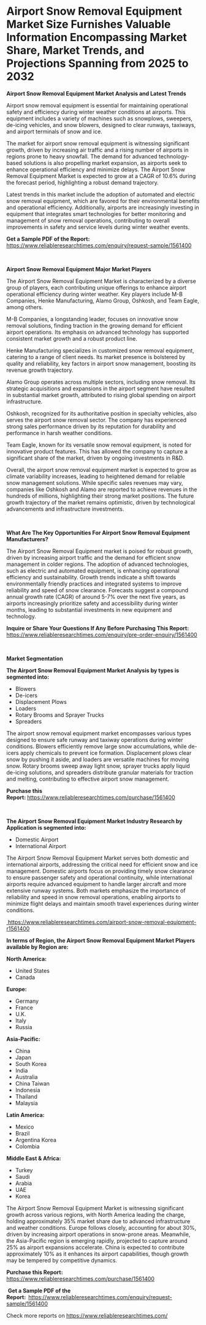 <p><h1>Airport Snow Removal Equipment Market Size Furnishes Valuable Information Encompassing Market Share, Market Trends, and Projections Spanning from 2025 to 2032</h1></p><p><strong>Airport Snow Removal Equipment Market Analysis and Latest Trends</strong></p>
<p><p>Airport snow removal equipment is essential for maintaining operational safety and efficiency during winter weather conditions at airports. This equipment includes a variety of machines such as snowplows, sweepers, de-icing vehicles, and snow blowers, designed to clear runways, taxiways, and airport terminals of snow and ice.</p><p>The market for airport snow removal equipment is witnessing significant growth, driven by increasing air traffic and a rising number of airports in regions prone to heavy snowfall. The demand for advanced technology-based solutions is also propelling market expansion, as airports seek to enhance operational efficiency and minimize delays. The Airport Snow Removal Equipment Market is expected to grow at a CAGR of 10.6% during the forecast period, highlighting a robust demand trajectory.</p><p>Latest trends in this market include the adoption of automated and electric snow removal equipment, which are favored for their environmental benefits and operational efficiency. Additionally, airports are increasingly investing in equipment that integrates smart technologies for better monitoring and management of snow removal operations, contributing to overall improvements in safety and service levels during winter weather events.</p></p>
<p><strong>Get a Sample PDF of the Report:&nbsp;</strong> <a href="https://www.reliableresearchtimes.com/enquiry/request-sample/1561400?utm_campaign=3002&utm_medium=2&utm_source=Github&utm_content=ia&utm_term=08042025&utm_id=airport-snow-removal-equipment">https://www.reliableresearchtimes.com/enquiry/request-sample/1561400</a></p>
<p>&nbsp;</p>
<p><strong>Airport Snow Removal Equipment Major Market Players</strong></p>
<p><p>The Airport Snow Removal Equipment Market is characterized by a diverse group of players, each contributing unique offerings to enhance airport operational efficiency during winter weather. Key players include M-B Companies, Henke Manufacturing, Alamo Group, Oshkosh, and Team Eagle, among others.</p><p>M-B Companies, a longstanding leader, focuses on innovative snow removal solutions, finding traction in the growing demand for efficient airport operations. Its emphasis on advanced technology has supported consistent market growth and a robust product line.</p><p>Henke Manufacturing specializes in customized snow removal equipment, catering to a range of client needs. Its market presence is bolstered by quality and reliability, key factors in airport snow management, boosting its revenue growth trajectory.</p><p>Alamo Group operates across multiple sectors, including snow removal. Its strategic acquisitions and expansions in the airport segment have resulted in substantial market growth, attributed to rising global spending on airport infrastructure.</p><p>Oshkosh, recognized for its authoritative position in specialty vehicles, also serves the airport snow removal sector. The company has experienced strong sales performance driven by its reputation for durability and performance in harsh weather conditions.</p><p>Team Eagle, known for its versatile snow removal equipment, is noted for innovative product features. This has allowed the company to capture a significant share of the market, driven by ongoing investments in R&D.</p><p>Overall, the airport snow removal equipment market is expected to grow as climate variability increases, leading to heightened demand for reliable snow management solutions. While specific sales revenues may vary, companies like Oshkosh and Alamo are reported to achieve revenues in the hundreds of millions, highlighting their strong market positions. The future growth trajectory of the market remains optimistic, driven by technological advancements and infrastructure investments.</p></p>
<p>&nbsp;</p>
<p><strong>What Are The Key Opportunities For Airport Snow Removal Equipment Manufacturers?</strong></p>
<p><p>The Airport Snow Removal Equipment market is poised for robust growth, driven by increasing airport traffic and the demand for efficient snow management in colder regions. The adoption of advanced technologies, such as electric and automated equipment, is enhancing operational efficiency and sustainability. Growth trends indicate a shift towards environmentally friendly practices and integrated systems to improve reliability and speed of snow clearance. Forecasts suggest a compound annual growth rate (CAGR) of around 5-7% over the next five years, as airports increasingly prioritize safety and accessibility during winter months, leading to substantial investments in new equipment and technology.</p></p>
<p><strong>Inquire or Share Your Questions If Any Before Purchasing This Report:</strong> <a href="https://www.reliableresearchtimes.com/enquiry/pre-order-enquiry/1561400?utm_campaign=3002&utm_medium=2&utm_source=Github&utm_content=ia&utm_term=08042025&utm_id=airport-snow-removal-equipment">https://www.reliableresearchtimes.com/enquiry/pre-order-enquiry/1561400</a></p>
<p>&nbsp;</p>
<p><strong>Market Segmentation</strong></p>
<p><strong>The Airport Snow Removal Equipment Market Analysis by types is segmented into:</strong></p>
<p><ul><li>Blowers</li><li>De-icers</li><li>Displacement Plows</li><li>Loaders</li><li>Rotary Brooms and Sprayer Trucks</li><li>Spreaders</li></ul></p>
<p><p>The airport snow removal equipment market encompasses various types designed to ensure safe runway and taxiway operations during winter conditions. Blowers efficiently remove large snow accumulations, while de-icers apply chemicals to prevent ice formation. Displacement plows clear snow by pushing it aside, and loaders are versatile machines for moving snow. Rotary brooms sweep away light snow, sprayer trucks apply liquid de-icing solutions, and spreaders distribute granular materials for traction and melting, contributing to effective airport snow management.</p></p>
<p><strong>Purchase this Report:&nbsp;</strong><a href="https://www.reliableresearchtimes.com/purchase/1561400?utm_campaign=3002&utm_medium=2&utm_source=Github&utm_content=ia&utm_term=08042025&utm_id=airport-snow-removal-equipment">https://www.reliableresearchtimes.com/purchase/1561400</a></p>
<p>&nbsp;</p>
<p><strong>The Airport Snow Removal Equipment Market Industry Research by Application is segmented into:</strong></p>
<p><ul><li>Domestic Airport</li><li>International Airport</li></ul></p>
<p><p>The Airport Snow Removal Equipment Market serves both domestic and international airports, addressing the critical need for efficient snow and ice management. Domestic airports focus on providing timely snow clearance to ensure passenger safety and operational continuity, while international airports require advanced equipment to handle larger aircraft and more extensive runway systems. Both markets emphasize the importance of reliability and speed in snow removal operations, enabling airports to minimize flight delays and maintain smooth travel experiences during winter conditions.</p></p>
<p><a href="https://www.reliableresearchtimes.com/airport-snow-removal-equipment-r1561400?utm_campaign=3002&utm_medium=2&utm_source=Github&utm_content=ia&utm_term=08042025&utm_id=airport-snow-removal-equipment">&nbsp;https://www.reliableresearchtimes.com/airport-snow-removal-equipment-r1561400</a></p>
<p><strong>In terms of Region, the Airport Snow Removal Equipment Market Players available by Region are:</strong></p>
<p>
    <p> <strong> North America: </strong>
        <ul>
            <li>United States</li>
            <li>Canada</li>
        </ul>
        </p> 
    <p> <strong> Europe: </strong>
        <ul>
            <li>Germany</li>
            <li>France</li>
            <li>U.K.</li>
            <li>Italy</li>
            <li>Russia</li>
        </ul>
        </p> 
    <p> <strong> Asia-Pacific: </strong>
        <ul>
            <li>China</li>
            <li>Japan</li>
            <li>South Korea</li>
            <li>India</li>
            <li>Australia</li>
            <li>China Taiwan</li>
            <li>Indonesia</li>
            <li>Thailand</li>
            <li>Malaysia</li>
        </ul>
        </p> 
    <p> <strong> Latin America: </strong>
        <ul>
            <li>Mexico</li>
            <li>Brazil</li>
            <li>Argentina Korea</li>
            <li>Colombia</li>
        </ul>
        </p> 
    <p> <strong> Middle East & Africa: </strong>
        <ul>
            <li>Turkey</li>
            <li>Saudi</li>
            <li>Arabia</li>
            <li>UAE</li>
            <li>Korea</li>
        </ul>
    </p>
    </p>
<p><p>The Airport Snow Removal Equipment Market is witnessing significant growth across various regions, with North America leading the charge, holding approximately 35% market share due to advanced infrastructure and weather conditions. Europe follows closely, accounting for about 30%, driven by increasing airport operations in snow-prone areas. Meanwhile, the Asia-Pacific region is emerging rapidly, projected to capture around 25% as airport expansions accelerate. China is expected to contribute approximately 10% as it enhances its airport capabilities, though growth may be tempered by competitive dynamics.</p></p>
<p><strong>Purchase this Report: </strong><a href="https://www.reliableresearchtimes.com/purchase/1561400?utm_campaign=3002&utm_medium=2&utm_source=Github&utm_content=ia&utm_term=08042025&utm_id=airport-snow-removal-equipment">https://www.reliableresearchtimes.com/purchase/1561400</a></p>
<p>&nbsp;<strong>Get a Sample PDF of the Report:&nbsp;&nbsp;</strong><a href="https://www.reliableresearchtimes.com/enquiry/request-sample/1561400?utm_campaign=3002&utm_medium=2&utm_source=Github&utm_content=ia&utm_term=08042025&utm_id=airport-snow-removal-equipment">https://www.reliableresearchtimes.com/enquiry/request-sample/1561400</a></p>
<p><strong></strong></p>
<p>Check more reports on <a href="https://www.reliableresearchtimes.com/?utm_campaign=3002&utm_medium=2&utm_source=Github&utm_content=ia&utm_term=08042025&utm_id=airport-snow-removal-equipment">https://www.reliableresearchtimes.com/</a></p>